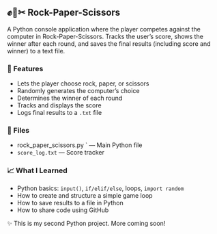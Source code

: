 ## ✊📄✂ Rock-Paper-Scissors  
A Python console application where the player competes against the computer in Rock-Paper-Scissors. Tracks the user’s score, shows the winner after each round, and saves the final results (including score and winner) to a text file.  

### 🚀 Features  
- Lets the player choose rock, paper, or scissors  
- Randomly generates the computer’s choice  
- Determines the winner of each round  
- Tracks and displays the score  
- Logs final results to a `.txt` file  

### 📁 Files  
- rock_paper_scissors.py ` — Main Python file  
- `score_log.txt` — Score tracker  

### 📈 What I Learned  
- Python basics: `input()`, `if/elif/else`, loops, `import random`  
- How to create and structure a simple game loop  
- How to save results to a file in Python  
- How to share code using GitHub  

✨ This is my second Python project. More coming soon!  

